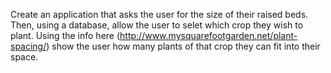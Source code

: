 Create an application that asks the user for the size
of their raised beds. Then, using a database, allow the
user to selet which crop they wish to plant. Using the
info here (http://www.mysquarefootgarden.net/plant-spacing/)
show the user how many plants of that crop they can fit into
their space.